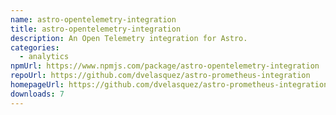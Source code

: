 ```yaml
---
name: astro-opentelemetry-integration
title: astro-opentelemetry-integration
description: An Open Telemetry integration for Astro.
categories:
  - analytics
npmUrl: https://www.npmjs.com/package/astro-opentelemetry-integration
repoUrl: https://github.com/dvelasquez/astro-prometheus-integration
homepageUrl: https://github.com/dvelasquez/astro-prometheus-integration/tree/main/packages/astro-opentelemetry-integration#readme
downloads: 7
---
```

